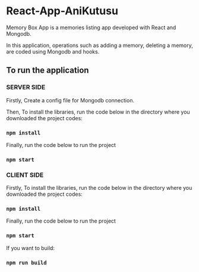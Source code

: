 # React-App-AniKutusu
Memory Box App is a memories listing app developed with React and Mongodb. 

In this application, operations such as adding a memory, deleting a memory,  are coded using Mongodb and hooks.







## To run the application

### SERVER SIDE

Firstly, Create a config file for Mongodb connection.

Then, To install the libraries, run the code below in the directory where you downloaded the project codes:
### `npm install`

Finally, run the code below to run the project
### `npm start` 

### CLIENT SIDE


Firstly, To install the libraries, run the code below in the directory where you downloaded the project codes:
### `npm install`

Finally, run the code below to run the project
### `npm start` 

If you want to build:
### `npm run build`

